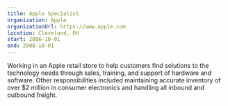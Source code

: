 ```yaml
---
title: Apple Specialist
organization: Apple
organizationUrl: https://www.apple.com
location: Cleveland, OH
start: 2006-10-01
end: 2008-10-01
---
```


Working in an Apple retail store to help customers find solutions to the technology needs through sales, training, and support of hardware and software. Other responsibilities included maintaining accurate inventory of over $2 million in consumer electronics and handling all inbound and outbound freight.